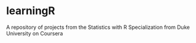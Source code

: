 # learningR
A repository of projects from the Statistics with R Specialization from Duke University on Coursera

